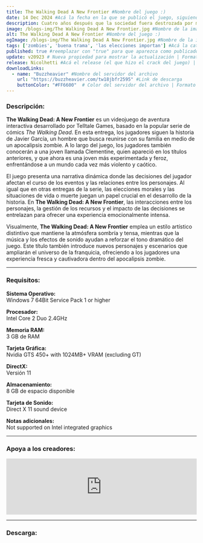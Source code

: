 ```yaml
---
title: The Walking Dead A New Frontier #Nombre del juego :)
date: 14 Dec 2024 #Acá la fecha en la que se publicó el juego, siguiendo este formato: Dia "30", Mes "Oct", Año "2024" = como debe quedar: 30 Oct 2024
description: Cuatro años después que la sociedad fuera destrozada por manos de los muertos vivientes, los baches de la civilización emergen del caos. Pero, ¿a qué costo? ¿Pueden los vivos confiar en esta nueva frontera? #Acá una mini descripción del juego
image: /blogs-img/The Walking Dead A New Frontier.jpg #Nombre de la imagen, por lo general es exactamente el mismo nombre que el juego excluyendo lo ":" (Dos puntos)
alt: The Walking Dead A New Frontier #Nombre del juego :)
ogImage: /blogs-img/The Walking Dead A New Frontier.jpg #Nombre de la imagen, por lo general es exactamente el mismo nombre que el juego excluyendo lo ":" (Dos puntos)
tags: ['zombies', 'buena trama', 'las elecciones importan'] #Acá la categoría o categorías del juego, si es más de una se coloca en este formato: ['categoría1', 'categoría2']
published: true #reemplazar con "true" para que aparezca como publicado
update: v20923 # Nueva propiedad para mostrar la actualización | Formato: v1.0.0
release: Nicolhetti #Acá el release (el que hizo el crack del juego) | Formato: Nicolhetti
downloadLinks:
  - name: "Buzzheavier" #Nombre del servidor del archivo
    url: "https://buzzheavier.com/tw18jbfr2595" #Link de descarga
    buttonColor: "#FF6600"  # Color del servidor del archivo | Formato hexadecimal | MediaFire: #0171F0 | Buzzheavier: #FF6600 |
---
```


<!--En VSCode seleccionando una palabra, por ejemplo: "The Walking Dead A New Frontier" y apretando Ctrl+F2 se seleccionan todas las palabras iguales-->

### Descripción:
**The Walking Dead: A New Frontier** es un videojuego de aventura interactiva desarrollado por Telltale Games, basado en la popular serie de cómics *The Walking Dead*. En esta entrega, los jugadores siguen la historia de Javier García, un hombre que busca reunirse con su familia en medio de un apocalipsis zombie. A lo largo del juego, los jugadores también conocerán a una joven llamada Clementine, quien apareció en los títulos anteriores, y que ahora es una joven más experimentada y feroz, enfrentándose a un mundo cada vez más violento y caótico.

El juego presenta una narrativa dinámica donde las decisiones del jugador afectan el curso de los eventos y las relaciones entre los personajes. Al igual que en otras entregas de la serie, las elecciones morales y las situaciones de vida o muerte juegan un papel crucial en el desarrollo de la historia. En **The Walking Dead: A New Frontier**, las interacciones entre los personajes, la gestión de los recursos y el impacto de las decisiones se entrelazan para ofrecer una experiencia emocionalmente intensa.

Visualmente, **The Walking Dead: A New Frontier** emplea un estilo artístico distintivo que mantiene la atmósfera sombría y tensa, mientras que la música y los efectos de sonido ayudan a reforzar el tono dramático del juego. Este título también introduce nuevos personajes y escenarios que ampliarán el universo de la franquicia, ofreciendo a los jugadores una experiencia fresca y cautivadora dentro del apocalipsis zombie.
<!--Prompt para Chat-GPT: Hazme una descripción para el juego "The Walking Dead A New Frontier" y cada que menciones "The Walking Dead A New Frontier" ponlo en negrita -->

---

### Requisitos:
**Sistema Operativo:**  
Windows 7 64Bit Service Pack 1 or higher

**Procesador:**  
Intel Core 2 Duo 2.4GHz

**Memoria RAM:**  
3 GB de RAM

**Tarjeta Gráfica:**  
Nvidia GTS 450+ with 1024MB+ VRAM (excluding GT)

**DirectX:**  
Versión 11

**Almacenamiento:**  
8 GB de espacio disponible

**Tarjeta de Sonido:**  
Direct X 11 sound device

**Notas adicionales:**  
Not supported on Intel integrated graphics

<!--Si falta o sobra un requisito se quita o se agrega manteniendo el mismo formato-->

---

### Apoya a los creadores:
<iframe src="https://store.steampowered.com/widget/536220/" frameborder="0" style="background-color: transparent; width: 100% !important; aspect-ratio: 646 / 190;"></iframe>

<!--Reemplazar los numeros (AppID) del juego (en este caso 536220) por el numero (AppID) correspondiente con el juego a publicar-->
<!--El AppID se encuentra en la URL del Juego en Steam-->

---

### Descarga:
